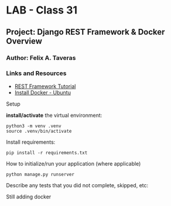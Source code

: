 # LAB - Class 31
## Project: Django REST Framework & Docker Overview
### Author: Felix A. Taveras
### Links and Resources

* [REST Framework Tutorial](https://learndjango.com/tutorials/official-django-rest-framework-tutorial-beginners)
* [Install Docker - Ubuntu](https://www.howtogeek.com/devops/how-to-install-and-get-started-with-docker-desktop-on-linux/)

Setup

__install/activate__ the virtual environment:

    python3 -m venv .venv
    source .venv/bin/activate

Install requirements:
    
    pip install -r requirements.txt

How to initialize/run your application (where applicable)

    python manage.py runserver

Describe any tests that you did not complete, skipped, etc:

Still adding docker